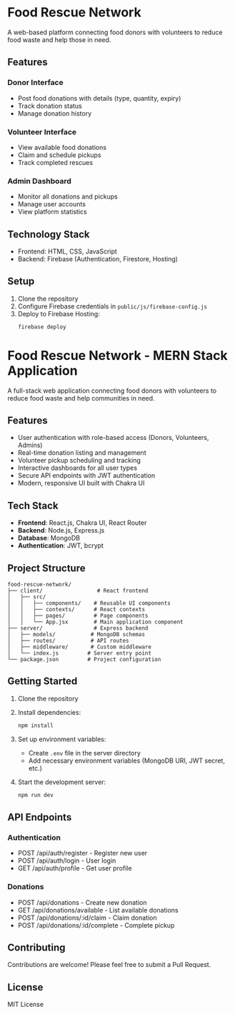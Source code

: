 # Food Rescue Network

A web-based platform connecting food donors with volunteers to reduce food waste and help those in need.

## Features

### Donor Interface
- Post food donations with details (type, quantity, expiry)
- Track donation status
- Manage donation history

### Volunteer Interface
- View available food donations
- Claim and schedule pickups
- Track completed rescues

### Admin Dashboard
- Monitor all donations and pickups
- Manage user accounts
- View platform statistics

## Technology Stack

- Frontend: HTML, CSS, JavaScript
- Backend: Firebase (Authentication, Firestore, Hosting)

## Setup

1. Clone the repository
2. Configure Firebase credentials in `public/js/firebase-config.js`
3. Deploy to Firebase Hosting:
   ```bash
   firebase deploy
   ```

# Food Rescue Network - MERN Stack Application

A full-stack web application connecting food donors with volunteers to reduce food waste and help communities in need.

## Features

- User authentication with role-based access (Donors, Volunteers, Admins)
- Real-time donation listing and management
- Volunteer pickup scheduling and tracking
- Interactive dashboards for all user types
- Secure API endpoints with JWT authentication
- Modern, responsive UI built with Chakra UI

## Tech Stack

- **Frontend**: React.js, Chakra UI, React Router
- **Backend**: Node.js, Express.js
- **Database**: MongoDB
- **Authentication**: JWT, bcrypt

## Project Structure

```
food-rescue-network/
├── client/                 # React frontend
│   ├── src/
│   │   ├── components/    # Reusable UI components
│   │   ├── contexts/      # React contexts
│   │   ├── pages/         # Page components
│   │   └── App.jsx        # Main application component
├── server/                # Express backend
│   ├── models/           # MongoDB schemas
│   ├── routes/           # API routes
│   ├── middleware/       # Custom middleware
│   └── index.js         # Server entry point
└── package.json         # Project configuration
```

## Getting Started

1. Clone the repository
2. Install dependencies:
   ```bash
   npm install
   ```
3. Set up environment variables:
   - Create `.env` file in the server directory
   - Add necessary environment variables (MongoDB URI, JWT secret, etc.)

4. Start the development server:
   ```bash
   npm run dev
   ```

## API Endpoints

### Authentication
- POST /api/auth/register - Register new user
- POST /api/auth/login - User login
- GET /api/auth/profile - Get user profile

### Donations
- POST /api/donations - Create new donation
- GET /api/donations/available - List available donations
- POST /api/donations/:id/claim - Claim donation
- POST /api/donations/:id/complete - Complete pickup

## Contributing

Contributions are welcome! Please feel free to submit a Pull Request.

## License

MIT License